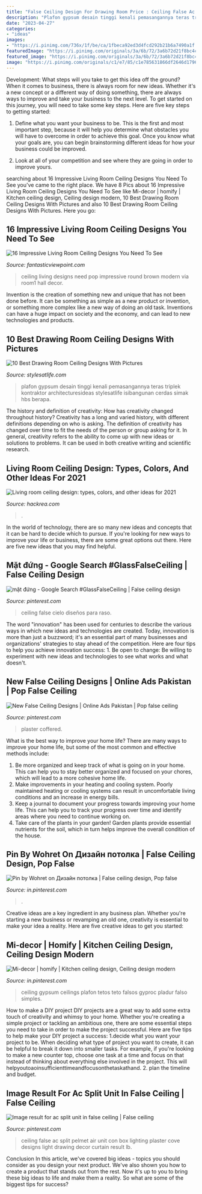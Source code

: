 ```yaml
---
title: "False Ceiling Design For Drawing Room Price : Ceiling False Ac Split Pelmet Air Unit Con Box Lighting Plaster Cove Designs Light Drawing Decor Curtain Result Lb"
description: "Plafon gypsum desain tinggi kenali pemasangannya teras triplek kontraktor architecturesideas stylesatlife isibangunan cerdas simak hbs berapa"
date: "2023-04-27"
categories:
- "ideas"
images:
- "https://i.pinimg.com/736x/1f/be/ca/1fbeca92ed3d4fcd292b21b6a7490a1f.jpg"
featuredImage: "https://i.pinimg.com/originals/3a/6b/72/3a6b72d21f8bc4c729611c8977ffd3bb.jpg"
featured_image: "https://i.pinimg.com/originals/3a/6b/72/3a6b72d21f8bc4c729611c8977ffd3bb.jpg"
image: "https://i.pinimg.com/originals/c1/e7/85/c1e785631866df2646d179685c41dd7f.jpg"
---
```



Development: What steps will you take to get this idea off the ground?
When it comes to business, there is always room for new ideas. Whether it's a new concept or a different way of doing something, there are always ways to improve and take your business to the next level. To get started on this journey, you will need to take some key steps. Here are five key steps to getting started:
1. Define what you want your business to be. This is the first and most important step, because it will help you determine what obstacles you will have to overcome in order to achieve this goal. Once you know what your goals are, you can begin brainstorming different ideas for how your business could be improved.

2. Look at all of your competition and see where they are going in order to improve yours.

	

		
searching about 16 Impressive Living Room Ceiling Designs You Need To See you've came to the right place. We have 8 Pics about 16 Impressive Living Room Ceiling Designs You Need To See like Mi-decor | homify | Kitchen ceiling design, Ceiling design modern, 10 Best Drawing Room Ceiling Designs With Pictures and also 10 Best Drawing Room Ceiling Designs With Pictures. Here you go:
		
    
## 16 Impressive Living Room Ceiling Designs You Need To See

<img loading=lazy src="http://www.fantasticviewpoint.com/wp-content/uploads/2015/01/white-brown-round-POP-ceiling-design-in-living-room1-634x473.jpg" onerror="this.onerror=null;this.src='https://tse4.mm.bing.net/th?id=OIP.kUkf-IZZuj_4yo1O6CM4UwHaFh&amp;pid=15.1';" alt="16 Impressive Living Room Ceiling Designs You Need To See">

_Source: fantasticviewpoint.com_

>ceiling living designs need pop impressive round brown modern via room1 hall decor. 

	

Invention is the creation of something new and unique that has not been done before. It can be something as simple as a new product or invention, or something more complex like a new way of doing an old task. Inventions can have a huge impact on society and the economy, and can lead to new technologies and products.

    
## 10 Best Drawing Room Ceiling Designs With Pictures

<img loading=lazy src="https://stylesatlife.com/wp-content/uploads/2019/12/latest-drawing-room-ceiling-designs.jpg" onerror="this.onerror=null;this.src='https://tse2.mm.bing.net/th?id=OIP.aMipDRUvyLfffUS_1NsssAHaFj&amp;pid=15.1';" alt="10 Best Drawing Room Ceiling Designs With Pictures">

_Source: stylesatlife.com_

>plafon gypsum desain tinggi kenali pemasangannya teras triplek kontraktor architecturesideas stylesatlife isibangunan cerdas simak hbs berapa. 

	

The history and definition of creativity: How has creativity changed throughout history?
Creativity has a long and varied history, with different definitions depending on who is asking. The definition of creativity has changed over time to fit the needs of the person or group asking for it. In general, creativity refers to the ability to come up with new ideas or solutions to problems. It can be used in both creative writing and scientific research.

    
## Living Room Ceiling Design: Types, Colors, And Other Ideas For 2021

<img loading=lazy src="https://www.hackrea.com/wp-content/uploads/2020/12/Living-room-ceiling-design-1-768x576.jpg" onerror="this.onerror=null;this.src='https://tse3.mm.bing.net/th?id=OIP.HXFIHbhiOarOZDqYObW3jwHaFj&amp;pid=15.1';" alt="Living room ceiling design: types, colors, and other ideas for 2021">

_Source: hackrea.com_

>. 

	

In the world of technology, there are so many new ideas and concepts that it can be hard to decide which to pursue. If you're looking for new ways to improve your life or business, there are some great options out there. Here are five new ideas that you may find helpful.

    
## Mặt đứng - Google Search #GlassFalseCeiling | False Ceiling Design

<img loading=lazy src="https://i.pinimg.com/originals/3a/6b/72/3a6b72d21f8bc4c729611c8977ffd3bb.jpg" onerror="this.onerror=null;this.src='https://tse1.mm.bing.net/th?id=OIP.q9bNI_lxZIOIvNrlwq7TYgHaJ4&amp;pid=15.1';" alt="mặt đứng - Google Search #GlassFalseCeiling | False ceiling design">

_Source: pinterest.com_

>ceiling false cielo diseños para raso. 

	

The word "innovation" has been used for centuries to describe the various ways in which new ideas and technologies are created. Today, innovation is more than just a buzzword; it's an essential part of many businesses and organizations' strategies to stay ahead of the competition. Here are four tips to help you achieve innovation success: 1. Be open to change: Be willing to experiment with new ideas and technologies to see what works and what doesn't.

    
## New False Ceiling Designs | Online Ads Pakistan | Pop False Ceiling

<img loading=lazy src="https://i.pinimg.com/736x/ca/db/7e/cadb7ecb1dd1bdaf2163a34e0237dd27.jpg" onerror="this.onerror=null;this.src='https://tse4.mm.bing.net/th?id=OIP.GSRdUt2Qq3DL_x147XjKmQHaJ4&amp;pid=15.1';" alt="New False Ceiling Designs | Online Ads Pakistan | Pop false ceiling">

_Source: pinterest.com_

>plaster coffered. 

	

What is the best way to improve your home life?
There are many ways to improve your home life, but some of the most common and effective methods include: 
1. Be more organized and keep track of what is going on in your home. This can help you to stay better organized and focused on your chores, which will lead to a more cohesive home life. 
2. Make improvements in your heating and cooling system. Poorly maintained heating or cooling systems can result in uncomfortable living conditions and an increase in energy bills. 
3. Keep a journal to document your progress towards improving your home life. This can help you to track your progress over time and identify areas where you need to continue working on. 
4. Take care of the plants in your garden! Garden plants provide essential nutrients for the soil, which in turn helps improve the overall condition of the house.

    
## Pin By Wohret On Дизайн потолка | False Ceiling Design, Pop False

<img loading=lazy src="https://i.pinimg.com/736x/1f/be/ca/1fbeca92ed3d4fcd292b21b6a7490a1f.jpg" onerror="this.onerror=null;this.src='https://tse2.mm.bing.net/th?id=OIP.ZAc4TJ18u0beJFoicNMKDgHaEK&amp;pid=15.1';" alt="Pin by Wohret on Дизайн потолка | False ceiling design, Pop false">

_Source: in.pinterest.com_

>. 

	

Creative ideas are a key ingredient in any business plan. Whether you're starting a new business or revamping an old one, creativity is essential to make your idea a reality. Here are five creative ideas to get you started: 

    
## Mi-decor | Homify | Kitchen Ceiling Design, Ceiling Design Modern

<img loading=lazy src="https://i.pinimg.com/originals/c1/e7/85/c1e785631866df2646d179685c41dd7f.jpg" onerror="this.onerror=null;this.src='https://tse2.mm.bing.net/th?id=OIP.o8RvoDx035B_M0CHIu40JAHaLN&amp;pid=15.1';" alt="Mi-decor | homify | Kitchen ceiling design, Ceiling design modern">

_Source: in.pinterest.com_

>ceiling gypsum ceilings plafon tetos teto falsos gyproc pladur falso simples. 

	

How to make a DIY project
DIY projects are a great way to add some extra touch of creativity and whimsy to your home. Whether you're creating a simple project or tackling an ambitious one, there are some essential steps you need to take in order to make the project successful. Here are five tips to help make your DIY project a success: 
1.decide what you want your project to be. When deciding what type of project you want to create, it can be helpful to break it down into smaller tasks. For example, if you're looking to make a new counter top, choose one task at a time and focus on that instead of thinking about everything else involved in the project. This will helpyoutoaoinsufficienttimeandfocusonthetaskathand. 
2. plan the timeline and budget.

    
## Image Result For Ac Split Unit In False Ceiling | False Ceiling

<img loading=lazy src="https://i.pinimg.com/originals/8e/17/54/8e1754873979949a263eab1bf04bc0fe.jpg" onerror="this.onerror=null;this.src='https://tse4.mm.bing.net/th?id=OIP.aQE9doZqWjABen-m2NSC5wHaFj&amp;pid=15.1';" alt="Image result for ac split unit in false ceiling | False ceiling">

_Source: pinterest.com_

>ceiling false ac split pelmet air unit con box lighting plaster cove designs light drawing decor curtain result lb. 

	

Conclusion
In this article, we've covered big ideas - topics you should consider as you design your next product. We've also shown you how to create a product that stands out from the rest. Now it's up to you to bring these big ideas to life and make them a reality. So what are some of the biggest tips for success?

